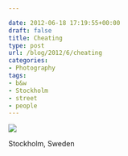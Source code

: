 ```yaml
---

date: 2012-06-18 17:19:55+00:00
draft: false
title: Cheating
type: post
url: /blog/2012/6/cheating
categories:
- Photography
tags:
- b&w
- Stockholm
- street
- people
---
```


![](/images/2012-06-18-20126cheating/20120531-GKAR6252.jpg)

  



Stockholm, Sweden
